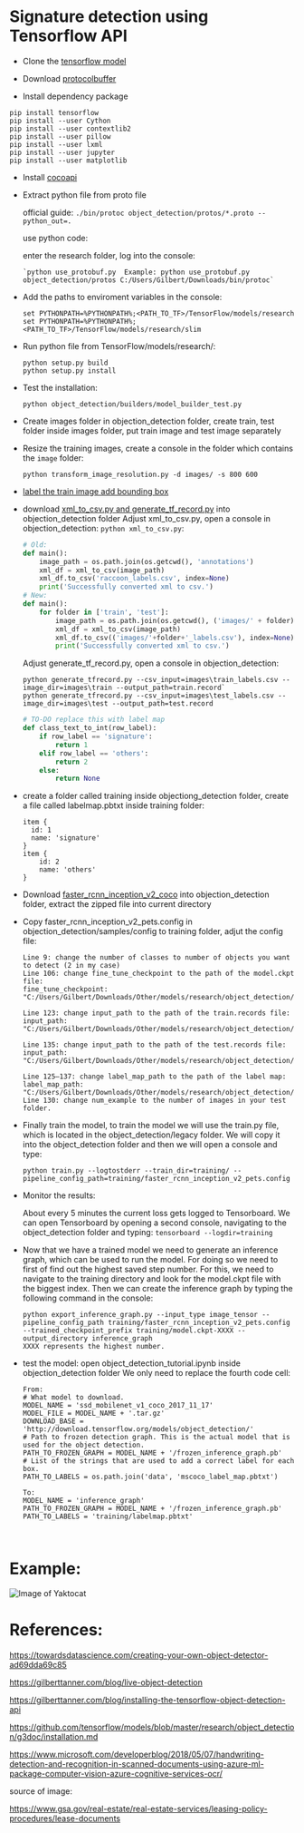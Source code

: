 # Signature detection using Tensorflow API

* Clone the [tensorflow model](https://github.com/tensorflow/models)

* Download [protocolbuffer](https://github.com/protocolbuffers/protobuf/releases)

* Install dependency package

```
pip install tensorflow
pip install --user Cython
pip install --user contextlib2
pip install --user pillow
pip install --user lxml
pip install --user jupyter
pip install --user matplotlib
```

* Install [cocoapi](https://github.com/philferriere/cocoapi)

* Extract python file from proto file

     official guide: `./bin/protoc object_detection/protos/*.proto --python_out=.`
     
     use python code: 
     
     enter the research folder, log into the console:
        
      `python use_protobuf.py  Example: python use_protobuf.py object_detection/protos C:/Users/Gilbert/Downloads/bin/protoc`

* Add the paths to enviroment variables in the console:

  ```
  set PYTHONPATH=%PYTHONPATH%;<PATH_TO_TF>/TensorFlow/models/research
  set PYTHONPATH=%PYTHONPATH%;<PATH_TO_TF>/TensorFlow/models/research/slim
  ````
  
* Run python file from TensorFlow/models/research/:
  ```
  python setup.py build
  python setup.py install

  ```

* Test the installation:
  ```
  python object_detection/builders/model_builder_test.py
  ```

* Create images folder in objection_detection folder, create train, test folder inside images folder, put train image and test image separately
  
* Resize the training images, create a console in the folder which contains the `image` folder:
  ```
  python transform_image_resolution.py -d images/ -s 800 600
  ```
  
* [label the train image add bounding box](https://github.com/tzutalin/labelImg)

* download [xml_to_csv.py and generate_tf_record.py](https://github.com/datitran/raccoon_dataset) into objection_detection folder
  Adjust xml_to_csv.py, open a console in objection_detection: `python xml_to_csv.py`:
  ```python
  # Old:
  def main():
      image_path = os.path.join(os.getcwd(), 'annotations')
      xml_df = xml_to_csv(image_path)
      xml_df.to_csv('raccoon_labels.csv', index=None)
      print('Successfully converted xml to csv.')
  # New:
  def main():
      for folder in ['train', 'test']:
          image_path = os.path.join(os.getcwd(), ('images/' + folder))
          xml_df = xml_to_csv(image_path)
          xml_df.to_csv(('images/'+folder+'_labels.csv'), index=None)
          print('Successfully converted xml to csv.')

  ```
  Adjust generate_tf_record.py, open a console in objection_detection: 
  ```
  python generate_tfrecord.py --csv_input=images\train_labels.csv --image_dir=images\train --output_path=train.record`
  python generate_tfrecord.py --csv_input=images\test_labels.csv --image_dir=images\test --output_path=test.record
  ```
  ```python
  # TO-DO replace this with label map
  def class_text_to_int(row_label):
      if row_label == 'signature':
          return 1
      elif row_label == 'others':
          return 2
      else:
          return None

  ```

* create a folder called training inside objectiong_detection folder, create a file called labelmap.pbtxt inside training folder:
  ```
  item {
    id: 1
    name: 'signature'
  }
  item {
      id: 2
      name: 'others'
  }

  ```
* Download [faster_rcnn_inception_v2_coco](https://github.com/tensorflow/models/blob/master/research/object_detection/g3doc/detection_model_zoo.md) into objection_detection folder, extract the zipped file into current directory

* Copy faster_rcnn_inception_v2_pets.config in objection_detection/samples/config to training folder, adjut the config file:
  ```
  Line 9: change the number of classes to number of objects you want to detect (2 in my case)
  Line 106: change fine_tune_checkpoint to the path of the model.ckpt file:
  fine_tune_checkpoint: "C:/Users/Gilbert/Downloads/Other/models/research/object_detection/faster_rcnn_inception_v2_coco_2018_01_28/model.ckpt"

  Line 123: change input_path to the path of the train.records file:
  input_path: "C:/Users/Gilbert/Downloads/Other/models/research/object_detection/train.record"

  Line 135: change input_path to the path of the test.records file:
  input_path: "C:/Users/Gilbert/Downloads/Other/models/research/object_detection/test.record"

  Line 125–137: change label_map_path to the path of the label map:
  label_map_path: "C:/Users/Gilbert/Downloads/Other/models/research/object_detection/training/labelmap.pbtxt"
  Line 130: change num_example to the number of images in your test folder.

  ```

* Finally train the model, to train the model we will use the train.py file, which is located in the object_detection/legacy folder. We will copy it into the object_detection folder and then we will open a console and type:
  ```
  python train.py --logtostderr --train_dir=training/ --pipeline_config_path=training/faster_rcnn_inception_v2_pets.config
  ```
  
* Monitor the results: 

  About every 5 minutes the current loss gets logged to Tensorboard. We can open Tensorboard by opening a second console, navigating to the object_detection folder and typing:
  `tensorboard --logdir=training`
 
* Now that we have a trained model we need to generate an inference graph, which can be used to run the model. For doing so we need to first of find out the highest saved step number. For this, we need to navigate to the training directory and look for the model.ckpt file with the biggest index. Then we can create the inference graph by typing the following command in the console:
  ```
  python export_inference_graph.py --input_type image_tensor --pipeline_config_path training/faster_rcnn_inception_v2_pets.config --trained_checkpoint_prefix training/model.ckpt-XXXX --output_directory inference_graph
  XXXX represents the highest number.
  ```
  
* test the model: open object_detection_tutorial.ipynb inside objection_detection folder
We only need to replace the fourth code cell:
  ```
  From:
  # What model to download.
  MODEL_NAME = 'ssd_mobilenet_v1_coco_2017_11_17'
  MODEL_FILE = MODEL_NAME + '.tar.gz'
  DOWNLOAD_BASE = 'http://download.tensorflow.org/models/object_detection/'
  # Path to frozen detection graph. This is the actual model that is used for the object detection.
  PATH_TO_FROZEN_GRAPH = MODEL_NAME + '/frozen_inference_graph.pb'
  # List of the strings that are used to add a correct label for each box.
  PATH_TO_LABELS = os.path.join('data', 'mscoco_label_map.pbtxt')

  To:
  MODEL_NAME = 'inference_graph'
  PATH_TO_FROZEN_GRAPH = MODEL_NAME + '/frozen_inference_graph.pb'
  PATH_TO_LABELS = 'training/labelmap.pbtxt'


  
  ```
  
# Example:
![Image of Yaktocat](https://github.com/chunlei2/objectDetection/blob/master/example.png)
  
# References:
https://towardsdatascience.com/creating-your-own-object-detector-ad69dda69c85

https://gilberttanner.com/blog/live-object-detection

https://gilberttanner.com/blog/installing-the-tensorflow-object-detection-api

https://github.com/tensorflow/models/blob/master/research/object_detection/g3doc/installation.md

https://www.microsoft.com/developerblog/2018/05/07/handwriting-detection-and-recognition-in-scanned-documents-using-azure-ml-package-computer-vision-azure-cognitive-services-ocr/

source of image:

https://www.gsa.gov/real-estate/real-estate-services/leasing-policy-procedures/lease-documents




